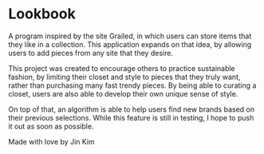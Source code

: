 # Lookbook
A program inspired by the site Grailed, in which users can store items that they like in a collection. This application
expands on that idea, by allowing users to add pieces from any site that they desire.

This project was created to encourage others to practice sustainable fashion, by limiting their closet and style to pieces 
that they truly want, rather than purchasing many fast trendy pieces. By being able to curating a closet, users are also able 
to develop their own unique sense of style.

On top of that, an algorithm is able to help users find new brands based on their previous selections. While this feature is
still in testing, I hope to push it out as soon as possible.

Made with love by Jin Kim
